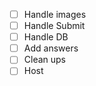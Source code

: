 - [ ] Handle images
- [ ] Handle Submit
- [ ] Handle DB
- [ ] Add answers
- [ ] Clean ups
- [ ] Host
